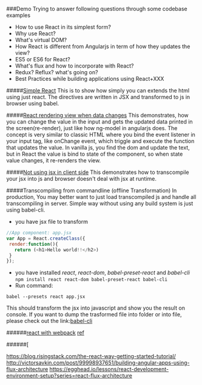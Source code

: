 ###Demo
Trying to answer following questions through some codebase examples
* How to use React in its simplest form?
* Why use React?
* What's virtual DOM?
* How React is different from Angularjs in term of how they updates the view?
* ES5 or ES6 for React?
* What's flux and how to incorporate with React?
* Redux? Reflux? what's going on?
* Best Practices while building applications using React+XXX


#####[Simple React](https://github.com/bhochhi/react-guide/tree/master/examples/simple-react)
This is to show how simply you can extends the html using just react. The directives are written in JSX and transformed to js in browser using babel.

#####[React rendering view when data changes](https://github.com/bhochhi/react-guide/tree/v-input-update)
This demonstrates, how you can change the value in the input and gets the updated data printed in the screen(re-render), just like how ng-model in angularjs does. The concept is very similar to classic HTML where you bind the event listener in your input tag, like onChange event, which triggle and execute the function that updates the value. In vanilla js, you find the dom and update the text, but in React the value is bind to state of the component, so when state value changes, it re-renders the view.

#####[Not using jsx in client side](https://github.com/bhochhi/react-guide/tree/v-offline-transformation)
This demonstrates how to transcompile your jsx into js and browser doesn't deal with jsx at runtime.

#####Transcompiling from commandline (offline Transformation)
In production, You may better want to just load transcompiled js and handle all transcompiling in server. Simple way without using any build system is just using babel-cli.
 * you have jsx file to transform
 
 ```js
 //App component: app.jsx
 var App = React.createClass({
  render:function(){
    return (<h1>Hello world!!</h2>)
  }
 });
 ```
 * you have installed  _react_, _react-dom_, _babel-preset-react_ and _babel-cli_    
 ```npm install react react-dom babel-preset-react babel-cli```
 * Run command:
 
 ```babel --presets react app.jsx```

This should transform the jsx into javascript and show you the result on console. If you want to dump the trasformed file into folder or into file, please check out the link:[babel-cli](https://babeljs.io/docs/usage/cli/)


######[react with webpack]() 
[ref](http://survivejs.com/webpack/introduction/)

######[

https://blog.risingstack.com/the-react-way-getting-started-tutorial/
http://victorsavkin.com/post/99998937651/building-angular-apps-using-flux-architecture
https://egghead.io/lessons/react-development-environment-setup?series=react-flux-architecture
